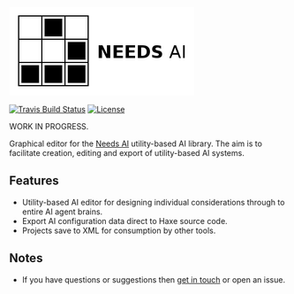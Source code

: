 [![Project logo](https://github.com/Tw1ddle/needs-ai-editor/blob/master/screenshots/logo.png?raw=true "Need-based AI project logo")](https://github.com/Tw1ddle/needs-ai-editor/)

[![Travis Build Status](https://img.shields.io/travis/Tw1ddle/needs-ai-editor.svg?style=flat-square)](https://travis-ci.org/Tw1ddle/needs-ai-editor)
[![License](http://img.shields.io/:license-mit-blue.svg?style=flat-square)](https://github.com/Tw1ddle/needs-ai-editor/blob/master/LICENSE)

WORK IN PROGRESS.

Graphical editor for the [Needs AI](https://github.com/Tw1ddle/needs-ai-lib) utility-based AI library. The aim is to facilitate creation,
editing and export of utility-based AI systems.

## Features
 * Utility-based AI editor for designing individual considerations through to entire AI agent brains.
 * Export AI configuration data direct to Haxe source code.
 * Projects save to XML for consumption by other tools.

## Notes
* If you have questions or suggestions then [get in touch](https://twitter.com/Sam_Twidale) or open an issue.